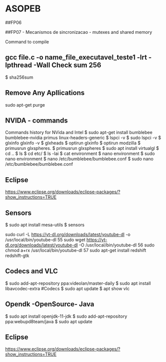 # ASOPEB

##FP06

##FP07 - Mecanismos de sincronizacao - mutexes and shared memory

Command to compile

gcc file.c -o name_file_executavel_teste1 -lrt -lpthread -Wall
Check sum 256
-------------------------------------------
$ sha256sum <file>

Remove Any Apllications
--------------------------------------------
sudo apt-get purge <package-name>

NVIDA - commands
------------------------------------------
Commands history for NVida and Intel
$ sudo apt-get install bumblebee bumblebee-nvidia primus linux-headers-generic
$ lspci -v
$ sudo lspci -v
$ glxinfo
glxinfo -v
$   glxheads
$   optirun glxinfo
$   optirun modzilla
$   primusrun glxspheres.
$   primusrun glxspheres
$   sudo apt install virtualgl
$   cd ..
$   ls
$   cd etc/
$   ls -lai
$   cat environment 
$   nano environment 
$   sudo nano environment 
$   nano /etc/bumblebee/bumblebee.conf 
$   sudo nano /etc/bumblebee/bumblebee.conf 

Eclipse 
-------------------------------------------
https://www.eclipse.org/downloads/eclipse-packages/?show_instructions=TRUE



Sensors
------------------------------------------
$ sudo apt install mesa-utils
$ sensors

sudo curl -L https://yt-dl.org/downloads/latest/youtube-dl -o /usr/local/bin/youtube-dl
   55  sudo wget https://yt-dl.org/downloads/latest/youtube-dl -O /usr/local/bin/youtube-dl
   56  sudo chmod a+rx /usr/local/bin/youtube-dl
   57  sudo apt-get install redshift redshift-gtk

Codecs and VLC
--------------------------------------------
$ sudo add-apt-repository ppa:videolan/master-daily
$ sudo apt install libavcodec-extra #Codecs 
$ sudo apt update
$ apt show vlc

Opendk -OpenSource- Java
--------------------------------------------
$ sudo apt install openjdk-11-jdk
$ sudo add-apt-repository ppa:webupd8team/java
$ sudo apt update

Eclipse
--------------------------------------------
https://www.eclipse.org/downloads/eclipse-packages/?show_instructions=TRUE

